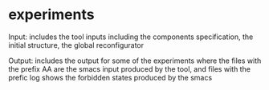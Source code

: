 # experiments
Input: 
     includes the tool inputs including the components specification, the initial structure, the global reconfigurator

Output: 
     includes the output for some of the experiments where the files with the prefix AA are the smacs input produced by the tool, and files with the prefic log shows the forbidden states produced by the smacs 
